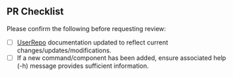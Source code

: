 ## PR Checklist

Please confirm the following before requesting review:

- [ ] [UserRepo](https://github.com/FortinetCloudCSE/UserRepo) documentation updated to reflect current changes/updates/modifications.
- [ ] If a new command/component has been added, ensure associated help (-h) message provides sufficient information. 
